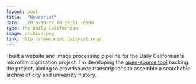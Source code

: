 ```yaml
---
layout: post
title:  "Newsprint"
date:   2016-10-22 18:22:11 -0800
type: The Daily Californian
image: archive.png
link: http://newsprint.dailycal.org/
---
```

I built a website and image processing pipeline for the Daily Californian's microfilm digitization project. I'm developing the [open-source tool](https://github.com/dailycal-projects/archive) backing the project, aiming to crowdsource transcriptions to assemble a searchable archive of city and university history.